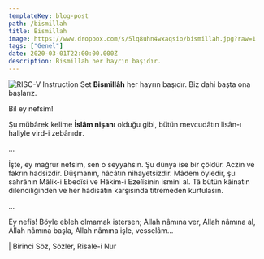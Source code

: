 ```yaml
---
templateKey: blog-post
path: /bismillah
title: Bismillah
image: https://www.dropbox.com/s/5lq8uhn4wxaqsio/bismillah.jpg?raw=1
tags: ["Genel"]
date: 2020-03-01T22:00:00.000Z
description: Bismillah her hayrın başıdır.
---
```

![RISC-V Instruction Set](/riscv/riscv-instructions.png)
**Bismillâh** her hayrın başıdır. Biz dahi başta ona başlarız.

Bil ey nefsim!

Şu mübârek kelime **İslâm nişanı** olduğu gibi, bütün mevcudâtın lisân-ı haliyle vird-i zebânıdır.

...

İşte, ey mağrur nefsim, sen o seyyahsın. Şu dünya ise bir çöldür. Aczin ve fakrın hadsizdir. Düşmanın, hâcâtın nihayetsizdir. Mâdem öyledir, şu sahrânın Mâlik-i Ebedîsi ve Hâkim-i Ezelîsinin ismini al. Tâ bütün kâinatın dilenciliğinden ve her hâdisâtın karşısında titremeden kurtulasın.

...

Ey nefis! Böyle ebleh olmamak istersen; Allah nâmına ver, Allah nâmına al, Allah nâmına başla, Allah nâmına işle, vesselâm...

| Birinci Söz, Sözler, Risale-i Nur
